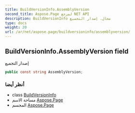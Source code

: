 ```yaml
---
title: BuildVersionInfo.AssemblyVersion
second_title: Aspose.Page لمرجع NET API
description: BuildVersionInfo مجال. إصدار التجميع
type: docs
weight: 20
url: /ar/net/aspose.page/buildversioninfo/assemblyversion/
---
```

## BuildVersionInfo.AssemblyVersion field

إصدار التجميع

```csharp
public const string AssemblyVersion;
```

### أنظر أيضا

* class [BuildVersionInfo](../)
* مساحة الاسم [Aspose.Page](../../buildversioninfo/)
* المجسم [Aspose.Page](../../../)


